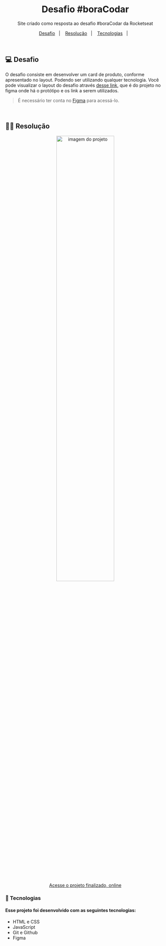 <h1 align="center">Desafio #boraCodar</h1>

<p align="center">
Site criado como resposta ao desafio #boraCodar da Rocketseat<br/>
</p>

<p align="center">
  <a href="#">Desafio</a>&nbsp;&nbsp;&nbsp;|&nbsp;&nbsp;&nbsp;
  <a href="#-resolucao">Resolução</a>&nbsp;&nbsp;&nbsp;|&nbsp;&nbsp;&nbsp;  
  <a href="#-tecnologias">Tecnologias</a>&nbsp;&nbsp;&nbsp;|&nbsp;&nbsp;&nbsp; 
</p>

<br/>

## 💻 Desafio

O desafio consiste em desenvolver um card de produto, conforme apresentado no layout. Podendo ser utilizando qualquer tecnologia. 
Você pode visualizar o layout do desafio através [desse link](https://www.figma.com/community/file/1195050984449538256), que é do projeto no figma onde há o protótipo e os link a serem utilizados.

> É necessário ter conta no [Figma](https://figma.com) para acessá-lo.

<br/>

## 👨‍💻 Resolução

<div align="center">
  <a href="https://tche-marco.github.io/desafio-rocketseat/">
    <img alt="imagem do projeto" src="https://boracodar.dev/_next/image?url=https%3A%2F%2Fmedia.graphassets.com%2Fi2tygjCeQSS7ID62L98A&w=1080&q=75" width="60%">
  </a>
  
  [Acesse o projeto finalizado, online](https://tche-marco.github.io/desafio-rocketseat/)
</div>

### 🚀 Tecnologias

#### Esse projeto foi desenvolvido com as seguintes tecnologias:
  - HTML e CSS
  - JavaScript
  - Git e Github
  - Figma
